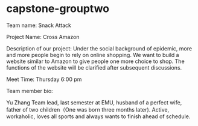 # capstone-grouptwo

Team name: Snack Attack

Project Name: Cross Amazon

Description of our project: Under the social background of epidemic, more and more people begin to rely on online shopping. We want to build a website similar to Amazon to give people one more choice to shop. The functions of the website will be clarified after subsequent discussions.

Meet Time: Thursday 6:00 pm

Team member bio:

Yu Zhang
Team lead, last semester at EMU, husband of a perfect wife, father of two children（One was born three months later). Active, workaholic, loves all sports and always wants to finish ahead of schedule.

